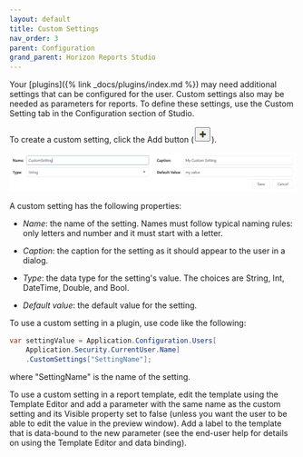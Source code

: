 ```yaml
---
layout: default
title: Custom Settings
nav_order: 3
parent: Configuration
grand_parent: Horizon Reports Studio
---
```


Your [plugins]({% link _docs/plugins/index.md %}) may need additional settings that can be configured for the user. Custom settings also may be needed as parameters for reports. To define these settings, use the Custom Setting tab in the Configuration section of Studio.

To create a custom setting, click the Add button (![](/assets/images/addbutton.png)).

![](/assets/images/customsetting.png)

A custom setting has the following properties:

* *Name*: the name of the setting. Names must follow typical naming rules: only letters and number and it must start with a letter.

* *Caption*: the caption for the setting as it should appear to the user in a dialog.

* *Type*: the data type for the setting's value. The choices are String, Int, DateTime, Double, and Bool.

* *Default value*: the default value for the setting.

To use a custom setting in a plugin, use code like the following:

```csharp
var settingValue = Application.Configuration.Users[
    Application.Security.CurrentUser.Name]
    .CustomSettings["SettingName"];
```

where "SettingName" is the name of the setting.

To use a custom setting in a report template, edit the template using the Template Editor and add a parameter with the same name as the custom setting and its Visible property set to false (unless you want the user to be able to edit the value in the preview window). Add a label to the template that is data-bound to the new parameter (see the end-user help for details on using the Template Editor and data binding).